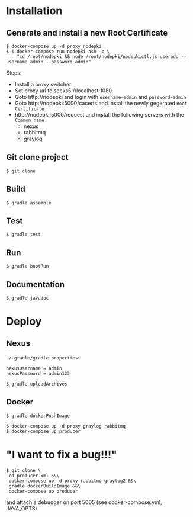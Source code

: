 # Installation

## Generate and install a new Root Certificate

```
$ docker-compose up -d proxy nodepki
$ $ docker-compose run nodepki ash -c \
    "cd /root/nodepki && node /root/nodepki/nodepkictl.js useradd --username admin --password admin"

```

Steps:

 * Install a proxy switcher
 * Set proxy url to socks5://localhost:1080
 * Goto http://nodepki and login with `username=admin` and `password=admin`
 * Goto http://nodepki:5000/cacerts and install the newly gegerated `Root Certificate` 
 * http://nodepki:5000/request and install the following servers with the `Common name`
   * nexus
   * rabbitmq
   * graylog

## Git clone project 

```
$ git clone
```

## Build
```
$ gradle assemble
```

## Test
```
$ gradle test
```

## Run
```
$ gradle bootRun
```

## Documentation
```
$ gradle javadoc
```

# Deploy

## Nexus

`~/.gradle/gradle.properties`:

```
nexusUsername = admin
nexusPassword = admin123
```

```
$ gradle uploadArchives
```

## Docker

```
$ gradle dockerPushImage
```

```
$ docker-compose up -d proxy graylog rabbitmq
$ docker-compose up producer
```

# "I want to fix a bug!!!"

```
$ git clone \
 cd producer-xml &&\
 docker-compose up -d proxy rabbitmq graylog2 &&\
 gradle dockerBuildImage &&\
 docker-compose up producer
```

and attach a debugger on port 5005 (see docker-compose.yml, JAVA_OPTS)
